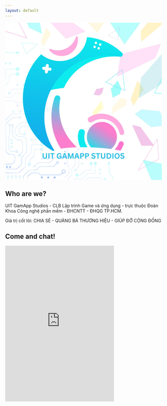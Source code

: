 ```yaml
---
layout: default
---
```

<img id="projectBanner" src="media/club_logo.png" style="max-width: 100%; max-height: 100%;"/>

## Who are we?

UIT GamApp Studios - CLB Lập trình Game và ứng dụng - trực thuộc Đoàn Khoa Công nghệ phần mềm - ĐHCNTT - ĐHQG TP.HCM.

Giá trị cốt lõi: CHIA SẺ - QUẢNG BÁ THƯƠNG HIỆU - GIÚP ĐỠ CỘNG ĐỒNG

<!-- ## But... I don't know how to make games?

There is no prior knowledge required to come to the club! New members are always welcome, from Computer Science to Imaging Science.  -->


<!-- List of events -->
<!-- ## Upcoming Events
{% for item in site.data.events %}

{% if item.title %}
# {{ item.title }}
{% endif %}

{% if item.time and item.location %}
####  {{ item.time }} in {{ item.location }}
{% endif %}

{% if item.image %}
<img id="eventBanner" src="{{ site.url }}\{{ item.image }}"/>
{% endif %}

{{ item.description }}
<hr>
{% endfor %}  -->


<!-- End of Event data -->



##  Come and chat! 

<iframe src="https://discordapp.com/widget?id=377989609205792778&theme=dark" width="350" height="500" allowtransparency="true" frameborder="0"></iframe>

<!---
## <i class="material-icons">highlight</i> Meeting Topics

{% for item in site.data.meetings %}

{% if item.title %}
### {{ item.title }} 
{% endif %}

{% if item.banner %}
<img id="eventBanner" src="{{ site.url }}\{{ item.banner }}"/>
{% endif %}

{% if item.description %}
{{ item.description }}
{% endif %}

{% endfor %} 
--->